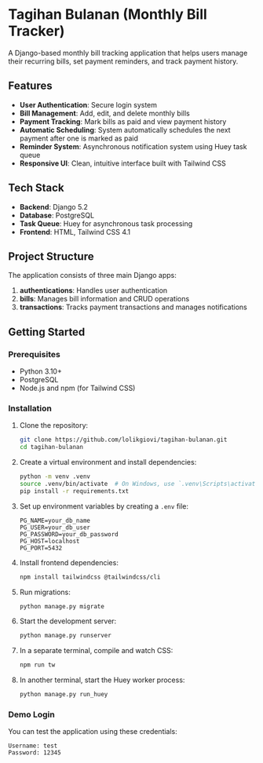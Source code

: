 # Tagihan Bulanan (Monthly Bill Tracker)

A Django-based monthly bill tracking application that helps users manage their recurring bills, set payment reminders, and track payment history.

## Features

- **User Authentication**: Secure login system
- **Bill Management**: Add, edit, and delete monthly bills
- **Payment Tracking**: Mark bills as paid and view payment history
- **Automatic Scheduling**: System automatically schedules the next payment after one is marked as paid
- **Reminder System**: Asynchronous notification system using Huey task queue
- **Responsive UI**: Clean, intuitive interface built with Tailwind CSS

## Tech Stack

- **Backend**: Django 5.2
- **Database**: PostgreSQL
- **Task Queue**: Huey for asynchronous task processing
- **Frontend**: HTML, Tailwind CSS 4.1

## Project Structure

The application consists of three main Django apps:

1. **authentications**: Handles user authentication
2. **bills**: Manages bill information and CRUD operations
3. **transactions**: Tracks payment transactions and manages notifications

## Getting Started

### Prerequisites

- Python 3.10+
- PostgreSQL
- Node.js and npm (for Tailwind CSS)

### Installation

1. Clone the repository:
   ```bash
   git clone https://github.com/lolikgiovi/tagihan-bulanan.git
   cd tagihan-bulanan
   ```

2. Create a virtual environment and install dependencies:
   ```bash
   python -m venv .venv
   source .venv/bin/activate  # On Windows, use `.venv\Scripts\activate`
   pip install -r requirements.txt
   ```

3. Set up environment variables by creating a `.env` file:
   ```
   PG_NAME=your_db_name
   PG_USER=your_db_user
   PG_PASSWORD=your_db_password
   PG_HOST=localhost
   PG_PORT=5432
   ```

4. Install frontend dependencies:
   ```bash
   npm install tailwindcss @tailwindcss/cli
   ```

5. Run migrations:
   ```bash
   python manage.py migrate
   ```

6. Start the development server:
   ```bash
   python manage.py runserver
   ```

7. In a separate terminal, compile and watch CSS:
   ```bash
   npm run tw
   ```

8. In another terminal, start the Huey worker process:
   ```bash
   python manage.py run_huey
   ```

### Demo Login

You can test the application using these credentials:

```
Username: test
Password: 12345
```